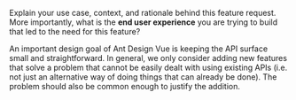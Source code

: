 Explain your use case, context, and rationale behind this feature request. More importantly, what is the **end user experience** you are trying to build that led to the need for this feature?

An important design goal of Ant Design Vue is keeping the API surface small and straightforward. In general, we only consider adding new features that solve a problem that cannot be easily dealt with using existing APIs (i.e. not just an alternative way of doing things that can already be done). The problem should also be common enough to justify the addition.
